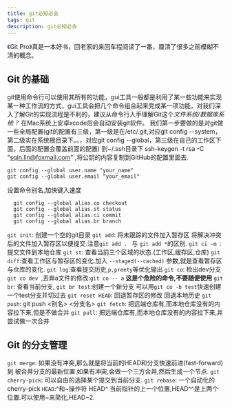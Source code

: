 ```yaml
---
title: git必知必会
tags: git
description: git必知必会
---
```

《Git Pro》真是一本好书，回老家的来回车程阅读了一番，厘清了很多之前模糊不清的概念。
## Git 的基础
git使用命令行可以使用其所有的功能，gui工具一般都是利用了某一些功能来实现某一种工作流的方式，gui工具会把几个命令组合起来完成某一项功能，对我们深入了解Git的实现流程是不利的，建议从命令行入手理解Git这个*文件系统/数据库系统？*
在Mac系统上安卓xcode后会自动安装git软件。
我们第一步要做的是对git做一些全局配置(git的配置有三级，第一级是在/etc/.git,对应git
 config --system，第二级实在系统根目录下。。，对应git config --global，第三级在自己的工作区下面，后面的配置会覆盖前面的配置)
到~/.ssh目录下 ssh-keygen -t rsa -C "sqin.lin@foxmail.com" ,将公钥的内容复制到GitHub的配置里面去.


```
git config --global user.name "your_name"
git config --global user.email "your_email"
```

设置命令别名,加快键入速度

```
  git config --global alias.co checkout
  git config --global alias.st status
  git config --global alias.ci commit
  git config --global alias.br branch
```

`git init`: 创建一个空的git目录
`git add`: 将未跟踪的文件加入暂存区 将解决冲突后的文件加入暂存区以便提交.注意`git add . ` 与 `git add *`的区别.
`git ci -m `: 提交文件到本地仓库
`git st`: 查看当前三个区域的状态.(工作区,缓存区,仓库)
`git diff`:查看工作区与暂存区的变化.加入 `--staged(--cached)` 参数,就是查看暂存区与仓库的变化.
`git log`:查看提交历史,`p,preety`等优化输出
`git co`:  检出dev分支`git co dev `,丢弃a文件的修改:`git co -- a` **这是个危险的命令,不要随便使用**
`git br`: 查看当前分支, `git br test`:创建一个新分支
可以用`git co -b test`快速创建一个test分支并切过去
`git reset HEAD`: 回退暂存区的修改 回退本地历史
`git push`: git push <别名> <分支名>
`git fetch`: 把远端仓库有,而本地仓库没有的内容拉下来,但是不做合并
`git pull`: 把远端仓库有,而本地仓库没有的内容拉下来,并尝试做一次合并


## Git 的分支管理
`git merge`: 如果没有冲突,那么就是将当前的HEAD和分支快速前进(fast-forward) 到 被合并分支的最新位置.如果有冲突,会做一个三方合并,然后生成一个节点.
`git cherry-pick`: 可以自由的选择某个提交到当前分支.
`git rebase`: 一个自动化的cherry-pick
`HEAD`:^和~操作符 HEAD^ 当前指针的上一个位置,HEAD^^是上两个位置.可以使用~来简化,HEAD~2.